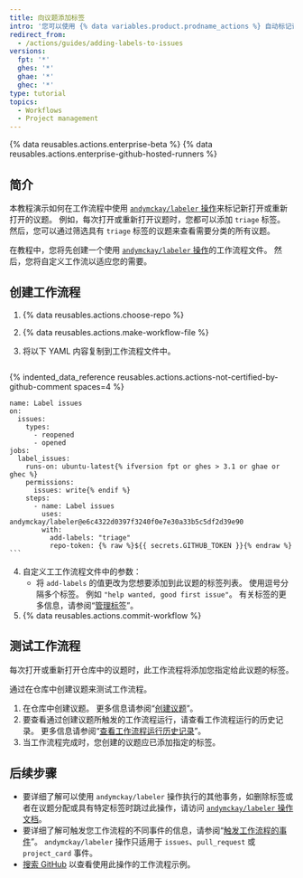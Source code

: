 ```yaml
---
title: 向议题添加标签
intro: '您可以使用 {% data variables.product.prodname_actions %} 自动标记议题。'
redirect_from:
  - /actions/guides/adding-labels-to-issues
versions:
  fpt: '*'
  ghes: '*'
  ghae: '*'
  ghec: '*'
type: tutorial
topics:
  - Workflows
  - Project management
---
```


{% data reusables.actions.enterprise-beta %}
{% data reusables.actions.enterprise-github-hosted-runners %}

## 简介

本教程演示如何在工作流程中使用 [`andymckay/labeler` 操作](https://github.com/marketplace/actions/simple-issue-labeler)来标记新打开或重新打开的议题。 例如，每次打开或重新打开议题时，您都可以添加 `triage` 标签。 然后，您可以通过筛选具有 `triage` 标签的议题来查看需要分类的所有议题。

在教程中，您将先创建一个使用 [`andymckay/labeler` 操作](https://github.com/marketplace/actions/simple-issue-labeler)的工作流程文件。 然后，您将自定义工作流以适应您的需要。

## 创建工作流程

1. {% data reusables.actions.choose-repo %}
2. {% data reusables.actions.make-workflow-file %}
3. 将以下 YAML 内容复制到工作流程文件中。

    ```yaml{:copy}
{% indented_data_reference reusables.actions.actions-not-certified-by-github-comment spaces=4 %}

    name: Label issues
    on:
      issues:
        types:
          - reopened
          - opened
    jobs:
      label_issues:
        runs-on: ubuntu-latest{% ifversion fpt or ghes > 3.1 or ghae or ghec %}
        permissions:
          issues: write{% endif %}
        steps:
          - name: Label issues
            uses: andymckay/labeler@e6c4322d0397f3240f0e7e30a33b5c5df2d39e90
            with:
              add-labels: "triage"
              repo-token: {% raw %}${{ secrets.GITHUB_TOKEN }}{% endraw %}
    ```

4. 自定义工工作流程文件中的参数：
   - 将 `add-labels` 的值更改为您想要添加到此议题的标签列表。 使用逗号分隔多个标签。 例如 `"help wanted, good first issue"`。 有关标签的更多信息，请参阅“[管理标签](/github/managing-your-work-on-github/managing-labels#applying-labels-to-issues-and-pull-requests)”。
5. {% data reusables.actions.commit-workflow %}

## 测试工作流程

每次打开或重新打开仓库中的议题时，此工作流程将添加您指定给此议题的标签。

通过在仓库中创建议题来测试工作流程。

1. 在仓库中创建议题。 更多信息请参阅“[创建议题](/github/managing-your-work-on-github/creating-an-issue)”。
2. 要查看通过创建议题所触发的工作流程运行，请查看工作流程运行的历史记录。 更多信息请参阅“[查看工作流程运行历史记录](/actions/managing-workflow-runs/viewing-workflow-run-history)”。
3. 当工作流程完成时，您创建的议题应已添加指定的标签。

## 后续步骤

- 要详细了解可以使用 `andymckay/labeler` 操作执行的其他事务，如删除标签或者在议题分配或具有特定标签时跳过此操作，请访问 [`andymckay/labeler` 操作文档](https://github.com/marketplace/actions/simple-issue-labeler)。
- 要详细了解可触发您工作流程的不同事件的信息，请参阅“[触发工作流程的事件](/actions/reference/events-that-trigger-workflows#issues)”。 `andymckay/labeler` 操作只适用于 `issues`、`pull_request` 或 `project_card` 事件。
- [搜索 GitHub](https://github.com/search?q=%22uses:+andymckay/labeler%22&type=code) 以查看使用此操作的工作流程示例。

